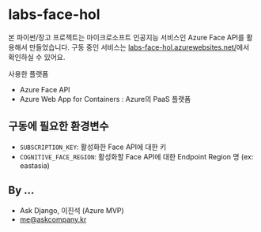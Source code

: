 # labs-face-hol

본 파이썬/장고 프로젝트는 마이크로소프트 인공지능 서비스인 Azure Face API를 활용해서 만들었습니다. 구동 중인 서비스는 <a href="https://labs-face-hol.azurewebsites.net/">labs-face-hol.azurewebsites.net/</a>에서 확인하실 수 있어요.

사용한 플랫폼

+ Azure Face API
+ Azure Web App for Containers : Azure의 PaaS 플랫폼


## 구동에 필요한 환경변수

+ `SUBSCRIPTION_KEY`: 활성화한 Face API에 대한 키
+ `COGNITIVE_FACE_REGION`: 활성화할 Face API에 대한 Endpoint Region 명 (ex: eastasia)


## By ...

+ Ask Django, 이진석 (Azure MVP)
+ me@askcompany.kr

